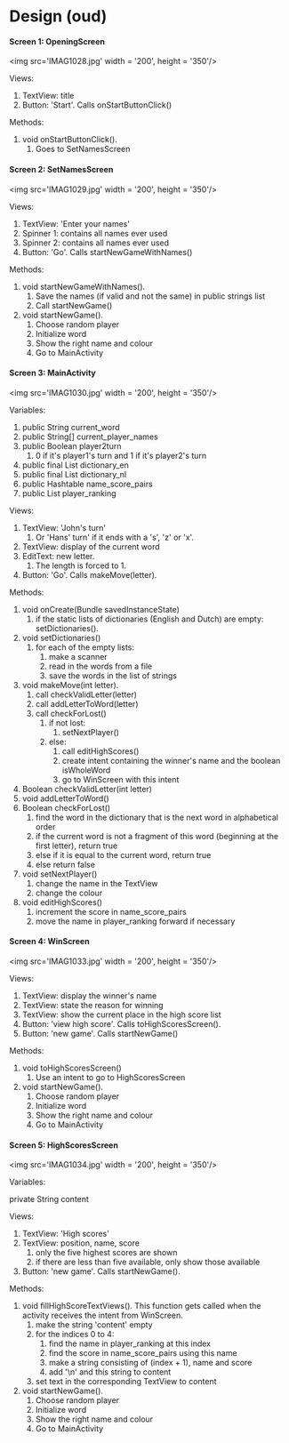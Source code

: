 # Design (oud)



#### Screen 1: OpeningScreen

<img src='IMAG1028.jpg' width = '200', height = '350'/>

Views:

1.  TextView: title
2.  Button: 'Start'. Calls onStartButtonClick()

Methods:

1.  void onStartButtonClick(). 
    1.  Goes to SetNamesScreen

#### Screen 2: SetNamesScreen

<img src='IMAG1029.jpg' width = '200', height = '350'/>

Views:

1.  TextView: 'Enter your names'
2.  Spinner 1: contains all names ever used
3.  Spinner 2: contains all names ever used
4.  Button: 'Go'. Calls startNewGameWithNames()

Methods:

1.  void startNewGameWithNames(). 
    1.   Save the names (if valid and not the same) in public strings list
    2.   Call startNewGame()
2.  void startNewGame(). 
    1.   Choose random player
    2.   Initialize word 
    3.   Show the right name and colour
    4.   Go to MainActivity

#### Screen 3: MainActivity

<img src='IMAG1030.jpg' width = '200', height = '350'/>

Variables:

1.  public String current_word
2.  public String[] current_player_names
3.  public Boolean player2turn 
    1.  0 if it's player1's turn and 1 if it's player2's turn
4.  public final List<String> dictionary_en
5.  public final List<String> dictionary_nl
6.  public Hashtable name_score_pairs
7.  public List<String> player_ranking

Views:

1.  TextView: 'John's turn'
    1.  Or 'Hans' turn' if it ends with a 's', 'z' or 'x'.
2.  TextView: display of the current word
3.  EditText: new letter.
    1.  The length is forced to 1.
4.  Button: 'Go'. Calls makeMove(letter).

Methods:

1.  void onCreate(Bundle savedInstanceState)
    1. if the static lists of dictionaries (English and Dutch) are empty: setDictionaries(). 
2.  void setDictionaries()
    1.  for each of the empty lists: 
        1.  make a scanner
        2.  read in the words from a file
        3.  save the words in the list of strings
3.  void makeMove(int letter). 
    1.  call checkValidLetter(letter)
    2.  call addLetterToWord(letter)
    3.  call checkForLost()
        1.  if not lost:
            1.  setNextPlayer()
        2.  else:
            1.  call editHighScores()
            2.  create intent containing the winner's name and the boolean isWholeWord
            3.  go to WinScreen with this intent
4.  Boolean checkValidLetter(int letter)
5.  void addLetterToWord() 
6.  Boolean checkForLost()
    1.  find the word in the dictionary that is the next word in alphabetical order
    2.  if the current word is not a fragment of this word (beginning at the first letter), return true
    3.  else if it is equal to the current word, return true
    4.  else return false
7.  void setNextPlayer()
    1.  change the name in the TextView
    2.  change the colour
8. void editHighScores()
    1.  increment the score in name_score_pairs
    2.  move the name in player_ranking forward if necessary

#### Screen 4: WinScreen

<img src='IMAG1033.jpg' width = '200', height = '350'/>

Views:

1.  TextView: display the winner's name
2.  TextView: state the reason for winning
3.  TextView: show the current place in the high score list
4.  Button: 'view high score'. Calls toHighScoresScreen().
5.  Button: 'new game'. Calls startNewGame()

Methods:

1.  void toHighScoresScreen()
    1.  Use an intent to go to HighScoresScreen
2.  void startNewGame(). 
    1.   Choose random player
    2.   Initialize word 
    3.   Show the right name and colour
    4.   Go to MainActivity

#### Screen 5: HighScoresScreen

<img src='IMAG1034.jpg' width = '200', height = '350'/>

Variables:

private String content

Views:

1.  TextView: 'High scores'
2.  TextView: position, name, score
    1.  only the five highest scores are shown
    2.  if there are less than five available, only show those available
3.  Button: 'new game'. Calls startNewGame().

Methods:

1. void fillHighScoreTextViews(). This function gets called when the activity receives the intent from WinScreen.
    1.  make the string 'content' empty
    2.  for the indices 0 to 4:
        1.  find the name in player_ranking at this index
        2.  find the score in name_score_pairs using this name
        3.  make a string consisting of (index + 1), name and score
        4.  add '\n' and this string to content
    3.  set text in the corresponding TextView to content
2.  void startNewGame(). 
    1.   Choose random player
    2.   Initialize word 
    3.   Show the right name and colour
    4.   Go to MainActivity 

